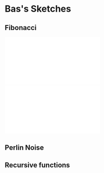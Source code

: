 # Bas's Sketches

## Fibonacci
![](bas/Code4.pdf)
![](Bas/Code1.1.pdf)

## Perlin Noise

## Recursive functions
            
